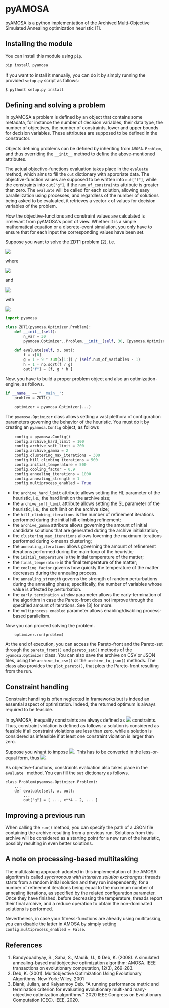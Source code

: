 # pyAMOSA 
pyAMOSA is a python implementation of the Archived Multi-Objective Simulated Annealing optimization heuristic [1].

## Installing the module
You can install this module using ```pip```.

```bash
pip install pyamosa
```

If you want to install it manually, you can do it by simply running the provided ```setup.py``` script as follows:
```bash
$ python3 setup.py install
```

## Defining and solving a problem

In pyAMOSA a problem is defined by an object that contains some metadata, for instance the number of decision variables, 
their data type, the number of objectives, the number of constraints, lower and upper bounds for decision variables.
These attributes are supposed to be defined in the constructor. 

Objects defining problems can be defined by inheriting from ```AMOSA.Problem```, and thus overriding the ```__init__``` 
method to define the above-mentioned attributes. 

The actual objective-functions evaluation takes place in the ```evaluate ``` method, which aims to fill the ```out``` 
dictionary with approriate data. The objective-function values are supposed to be written into ```out["f"]```, while 
the constraints into ```out["g"]```, if the ```num_of_constraints``` attribute is greater than zero.
The ```evaluate``` will be called for each solution, allowing easy parallelization using processes, and regardless of 
the number of solutions being asked to be evaluated, it retrieves a vector ```x``` of values for decision variables of
the problem.

How the objective-functions and constraint values are calculated is irrelevant from pyAMOSA's point of view. 
Whether it is a simple mathematical equation or a discrete-event simulation, you only have to ensure that for each input
the corresponding values have been set.

Suppose you want to solve the ZDT1 problem [2], i.e. 

<img src="https://render.githubusercontent.com/render/math?math=min\begin{cases}f_1(x)=x_1\\f_2(x)=g(x)\cdot h(f_1(x),g(x))\end{cases}">

where

<img src="https://render.githubusercontent.com/render/math?math=g(x)=1+\frac{9}{29}\left(\sum_{i=2}^n x_i\right)">

and

<img src="https://render.githubusercontent.com/render/math?math=h(f(x),g(x))=1-\sqrt{\frac{f(x)}{g(x)}}">

with

<img src="https://render.githubusercontent.com/render/math?math=0\le x_i\le1 i=1 ... 30">



```python
import pyamosa

class ZDT1(pyamosa.Optimizer.Problem):
    def __init__(self):
        n_var = 30
        pyamosa.Optimizer..Problem.__init__(self, 30, [pyamosa.Optimizer..Type.REAL] * 30, [0] * 30, [1] * 30, 2, 0)

    def evaluate(self, x, out):
        f = x[0]
        g = 1 + 9 * sum(x[1:]) / (self.num_of_variables - 1)
        h = 1 - np.sqrt(f / g)
        out["f"] = [f, g * h ]
```

Now, you have to build a proper problem object and also an optimization-engine, as follows.
```python
if __name__ == "__main__":
    problem = ZDT1()

    optimizer = pyamosa.Optimizer(...)
```

The ```pyamosa.Optimizer``` class allows setting a vast plethora of configuration parameters governing the behavior of the 
heuristic. You must do it by creating an ```pyamosa.Config``` object, as follows

```python
    config = pyamosa.Config()
    config.archive_hard_limit = 100
    config.archive_soft_limit = 200
    config.archive_gamma = 2
    config.clustering_max_iterations = 300
    config.hill_climbing_iterations = 500
    config.initial_temperature = 500
    config.cooling_factor = 0.9
    config.annealing_iterations = 1000
    config.annealing_strength = 1
    config.multiprocess_enabled = True
```

 - the ```archive_hard_limit``` attribute allows setting the HL parameter of the heuristic, i.e., the hard limit on the archive size;
 - the ```archive_soft_limit``` attribute allows setting the SL parameter of the heuristic, i.e., the soft limit on the archive size;
 - the ```hill_climbing_iterations``` is the number of refinement iterations performed during the initial hill-climbing refinement;
 - the ```archive_gamma``` attribute allows governing the amount of initial candidate solutions that are generated duting the archive initialization; 
 - the ```clustering_max_iterations``` allows foverning the maximum iterations performed during k-means clustering;
 - the ```annealing_iterations``` allows governing the amount of refinement iterations performed during the main-loop of the heuristic;
 - the ```initial_temperature``` is the initial temperature of the matter;
 - the ```final_temperature``` is the final temperature of the matter;
 - the ```cooling_factor``` governs how quickly the temperature of the matter decreases during the annealing process.
 - the ```annealing_strength``` governs the strength of random perturbations during the annealing phase; specifically, the number of variables whose value is affected by perturbation.
 - the ```early_termination_window``` parameter allows the early-termination of the algorithm in case the Pareto-front does not improve through the specified amount of iterations. See [3] for more.
 - the ```multiprocess_enabled``` parameter allows enabling/disabling process-based parallelism.
 
Now you can proceed solving the problem.
```
    optimizer.run(problem)
```
At the end of execution, you can access the Pareto-front and the Pareto-set through the ```pareto_front()``` and 
```pareto_set()``` methods of the ```pyamosa.Optimizer``` class. You can also save the archive on CSV or JSON files, using the 
```archive_to_csv()``` or the ```archive_to_json()``` methods. The class also provides the ```plot_pareto()```, that plots
the Pareto-front resulting from the run.

## Constraint handling

Constraint handling is often neglected in frameworks but is indeed an essential aspect of optimization. Indeed, the 
returned optimum is always required to be feasible. 

In pyAMOSA, inequality constraints are always defined as 
<img src="https://render.githubusercontent.com/render/math?math=c(x)\le0"> constraints. Thus, constraint violation is
defined as follows: a solution is considered as feasible if all constraint violations are less than zero, while a 
solution is considered as infeasible if at least one constraint violation is larger than zero.

Suppose you whant to impose <img src="https://render.githubusercontent.com/render/math?math=-x^4\ge-2">. This has to be
converted in the less-or-equal form, thus <img src="https://render.githubusercontent.com/render/math?math=-x^4-2\le0">.

As objective-functions, constraints evaluation also takes place in the ```evaluate ``` method. You can fill the 
```out``` dictionary as follows.
```
class Problem(pyamosa.Optimizer.Problem):
    ...    
    def evaluate(self, x, out):
        ...
        out["g"] = [ ..., x**4 - 2, ... ]
```

## Improving a previous run

When calling the ```run()``` method, you can specify the path of a JSON file containing the archive resulting from a
previous run. Solutions from this archive will be considered as a starting point for a new run of the heuristic, 
possibly resulting in even better solutions.

## A note on processing-based multitasking

The multitasking approach adopted in this implementation of the AMOSA algorithm is called *synchronous with intensive
solution exchanges*: threads starts from a random initial solution and they run independently, for a number of 
refinement iterations  being equal to the maximum number of annealing iterations, as specified by the related
configuration parameter. Once they have finished, before decreasing the temperature, threads report their final archive, 
and a reduce operation to obtain the non-dominated solutions is performed.

Nevertheless, in case your fitness-functions are already using multitasking, you can disable the latter in AMOSA by
simply setting ```config.multiprocess_enabled = False```.

## References
1. Bandyopadhyay, S., Saha, S., Maulik, U., & Deb, K. (2008). A simulated annealing-based multiobjective optimization algorithm: AMOSA. IEEE transactions on evolutionary computation, 12(3), 269-283.
2. Deb, K. (2001). Multiobjective Optimization Using Evolutionary Algorithms. New York: Wiley, 2001
3. Blank, Julian, and Kalyanmoy Deb. "A running performance metric and termination criterion for evaluating evolutionary multi-and many-objective optimization algorithms." 2020 IEEE Congress on Evolutionary Computation (CEC). IEEE, 2020.
